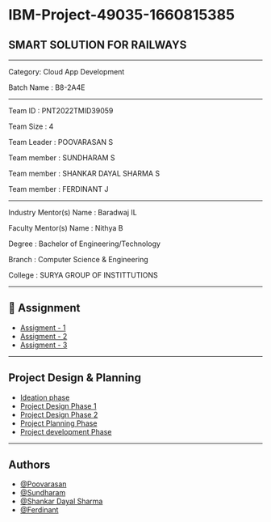 # IBM-Project-49035-1660815385

## SMART SOLUTION FOR RAILWAYS
-------------------------------

Category: Cloud App Development

Batch Name : B8-2A4E

----------------------------------------

Team ID : PNT2022TMID39059

Team Size : 4

Team Leader : POOVARASAN S

Team member : SUNDHARAM S

Team member : SHANKAR DAYAL SHARMA S

Team member : FERDINANT J

---------------------------------------------


Industry Mentor(s) Name : Baradwaj IL

Faculty Mentor(s) Name : Nithya B

Degree : Bachelor of Engineering/Technology

Branch : Computer Science & Engineering

College : SURYA GROUP OF INSTITTUTIONS

----------------------------------------------

## 🔗 Assignment
- [Assigment - 1](https://github.com/IBM-EPBL/IBM-Project-49035-1660815385/tree/main/assignments%20%201)
- [Assigment - 2](https://github.com/IBM-EPBL/IBM-Project-49035-1660815385/tree/main/assignments%202)
- [Assigment - 3](https://github.com/IBM-EPBL/IBM-Project-49035-1660815385/tree/main/assignments%203)

-----------------------------------------------------------------------------------------------------------------


## Project Design & Planning
- [Ideation phase](https://github.com/IBM-EPBL/IBM-Project-49035-1660815385/tree/main/Ideation%20phase)
- [Project Design Phase 1](https://github.com/IBM-EPBL/IBM-Project-49035-1660815385/tree/main/project%20design%20phase%201)
- [Project Design Phase 2](https://github.com/IBM-EPBL/IBM-Project-49035-1660815385/tree/main/project%20design%20phase%202)
- [Project Planning Phase](https://github.com/IBM-EPBL/IBM-Project-49035-1660815385/tree/main/project%20planning%20phase)
- [Project development Phase](https://github.com/IBM-EPBL/IBM-Project-49035-1660815385/tree/main/project%20development%20phase)

--------------------------------------------------------------------------------------------------------


## Authors
- [@Poovarasan](https://github.com/Poov200)
- [@Sundharam](https://github.com/sundhar6374)
- [@Shankar Dayal Sharma](https://github.com/cybertech18)
- [@Ferdinant](https://github.com/ferdinantcse)
